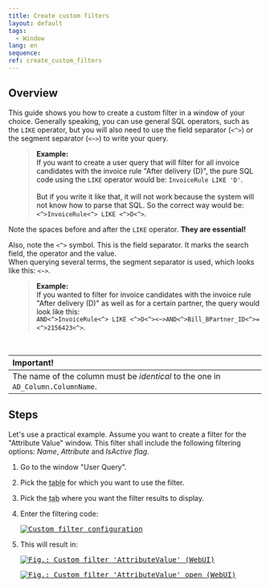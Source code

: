 ```yaml
---
title: Create custom filters
layout: default
tags:  
  - Window
lang: en
sequence:
ref: create_custom_filters
---
```


## Overview
This guide shows you how to create a custom filter in a window of your choice. Generally speaking, you can use general SQL operators, such as the `LIKE` operator, but you will also need to use the field separator (`<^>`) or the segment separator (`<~>`) to write your query.

<p style="margin-left: 40px; padding-left: 15px; border-left: 1px solid #dedede;">
<strong>Example:</strong><br>
If you want to create a user query that will filter for all invoice candidates with the invoice rule "After delivery (D)", the pure SQL code using the <code>LIKE</code> operator would be: <code>InvoiceRule LIKE 'D'</code>.<br><br>
But if you write it like that, it will not work because the system will not know how to parse that SQL.
So the correct way would be: <code><^>InvoiceRule<^> LIKE <^>D<^></code>.
</p>

<i class="ion-alert filter-alert"></i>Note the spaces before and after the `LIKE` operator. **They are essential!**

<i class="ion-alert filter-alert"></i>Also, note the `<^>` symbol. This is the field separator. It marks the search field, the operator and the value.<br>
When querying several terms, the segment separator is used, which looks like this: `<~>`.

<p style="margin-left: 40px; padding-left: 15px; border-left: 1px solid #dedede;">
<strong>Example:</strong><br>
If you wanted to filter for invoice candidates with the invoice rule "After delivery (D)" as well as for a certain partner, the query would look like this:<br>
<code>AND<^>InvoiceRule<^> LIKE <^>D<^><~>AND<^>Bill_BPartner_ID<^>=<^>2156423<^></code>.
</p><br>

| **Important!** |
| :--- |
| The name of the column must be *identical* to the one in `AD_Column.ColumnName`. |

## Steps
Let's use a practical example. Assume you want to create a filter for the "Attribute Value" window. This filter shall include the following filtering options: *Name*, *Attribute* and *IsActive flag*.

1. Go to the window "User Query".
1. Pick the <abbr title="AD_Table_ID">table</abbr> for which you want to use the filter.
1. Pick the <abbr title="AD_Tab_ID">tab</abbr> where you want the filter results to display.
1. Enter the filtering code:<br>

    <kbd><a href="https://user-images.githubusercontent.com/15378036/70225460-c0a73a80-1757-11ea-8a64-d934ac7d89e6.PNG" title="Click to enlarge" target="\_blank"><img src="https://user-images.githubusercontent.com/15378036/70225460-c0a73a80-1757-11ea-8a64-d934ac7d89e6.PNG" alt="Custom filter configuration"></a></kbd>

1. This will result in:

    <kbd><a href="https://user-images.githubusercontent.com/15378036/70226875-45935380-175a-11ea-9083-090e6b875989.png" title="Click to enlarge" target="\_blank"><img src="https://user-images.githubusercontent.com/15378036/70226875-45935380-175a-11ea-9083-090e6b875989.png" alt="Fig.: Custom filter 'AttributeValue' (WebUI)"></a></kbd>

    <kbd><a href="https://user-images.githubusercontent.com/15378036/70226881-4cba6180-175a-11ea-951d-27454d572441.png" title="Click to enlarge" target="\_blank"><img src="https://user-images.githubusercontent.com/15378036/70226881-4cba6180-175a-11ea-951d-27454d572441.png" alt="Fig.: Custom filter 'AttributeValue' open (WebUI)"></a></kbd>
